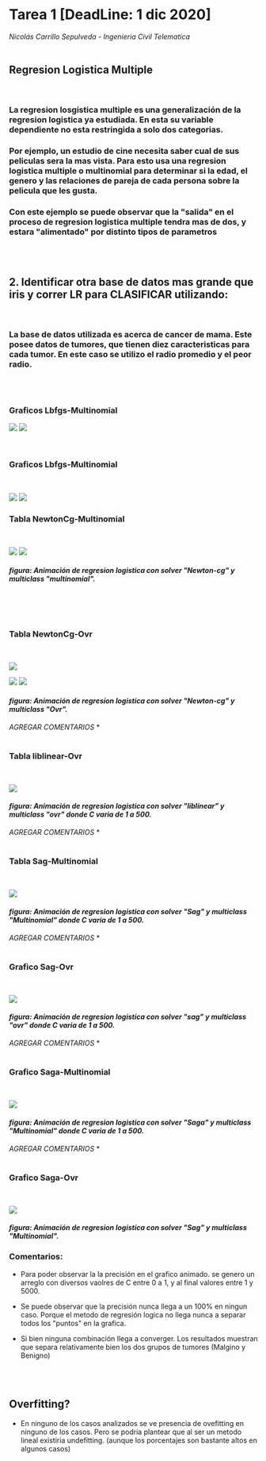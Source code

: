 # Tarea 1  **[DeadLine: 1 dic 2020]**
*Nicolás Carrillo Sepulveda - Ingenieria Civil Telematica*
<br><br>
## Regresion Logistica Multiple
<br>

### La regresion losgistica multiple es una generalización de la regresion logistica ya estudiada. En esta su variable dependiente no esta restringida a solo dos categorias. 

### Por ejemplo, un estudio de cine necesita saber cual de sus peliculas sera la mas vista. Para esto usa una regresion logistica multiple o multinomial para determinar si la edad, el genero y las relaciones de pareja de cada persona sobre la pelicula que les gusta.
### Con este ejemplo se puede observar que la "salida" en el proceso de regresion logistica multiple tendra mas de dos, y estara "alimentado" por distinto tipos de parametros ###

<br><br>

## 2. Identificar otra base de datos mas grande que iris y correr LR para CLASIFICAR utilizando:

<br>

 ### La base de datos utilizada es acerca de cancer de mama. Este posee datos de tumores, que tienen diez caracteristicas para cada tumor. En este caso se utilizo el radio promedio y el peor radio.  ###
 
<br><br>

### **Graficos Lbfgs-Multinomial**

[1]: gif/lbfgs-multinomial.gif
[2]: img2/lr_lbfgs_multinomial.png
![][1] ![][2]

<br>

### **Graficos Lbfgs-Multinomial**
<br>

[1]: gif/lbfgs-ovr.gif
[2]: img2/lr_lbfgs_ovr.png
![][1] ![][2]

### **Tabla NewtonCg-Multinomial**
<br>

[1]: gif/newton_Multinomial.gif
[2]: img2/lr_newton_multinomial.png
![][1] ![][2]

#### *figura: Animación de regresion logistica con solver "Newton-cg" y multiclass "multinomial".*

<br><br><br>

### **Tabla NewtonCg-Ovr** 
<br>

![](gif/newton_ovr.gif)

[1]: gif/newton_ovr.gif
[2]: img2/lr_newton_ovr.png
![][1] ![][2]

#### *figura: Animación de regresion logistica con solver "Newton-cg" y multiclass "Ovr".*


*AGREGAR COMENTARIOS* *
<br><br>

### **Tabla liblinear-Ovr** 
<br>

![](gif/liblinear-ovr.gif)
#### *figura: Animación de regresion logistica con solver "liblinear" y multiclass "ovr" donde C varia de 1 a 500.*

*AGREGAR COMENTARIOS* *
<br><br>


### **Tabla Sag-Multinomial**
<br>

![](gif/sag-multinomial.gif)
#### *figura: Animación de regresion logistica con solver "Sag" y multiclass "Multinomial" donde C varia de 1 a 500.*


*AGREGAR COMENTARIOS* *
<br><br>


### **Grafico Sag-Ovr**
<br>

![](gif/sag_ovr.gif)
#### *figura: Animación de regresion logistica con solver "sag" y multiclass "ovr" donde C varia de 1 a 500.*

*AGREGAR COMENTARIOS* *
<br><br>


### **Grafico Saga-Multinomial**
<br>

![](gif/saga-multinomial.gif)
#### *figura: Animación de regresion logistica con solver "Saga" y multiclass "Multinomial" donde C varia de 1 a 500.*

*AGREGAR COMENTARIOS* *
<br><br>

### **Grafico Saga-Ovr**
<br>

![](gif/saga-ovr.gif)
#### *figura: Animación de regresion logistica con solver "Sag" y multiclass "Multinomial".*

 ### Comentarios:

 - Para poder observar la la precisión en el grafico animado. se genero un arreglo con diversos vaolres de C entre 0 a 1, y al final valores entre 1 y 5000.

 - Se puede observar que la precisión nunca llega a un 100% en ningun caso. Porque el metodo de regresión logica no llega nunca a separar todos los "puntos" en la grafica.

 - Si bien ninguna combinación llega a converger. Los resultados muestran que separa relativamente bien los dos grupos de tumores (Malgino y Benigno)

<br><br>

## Overfitting?
- En ninguno de los casos analizados se ve presencia de ovefitting en ninguno de los casos. Pero se podria plantear que al ser un metodo lineal existiria undefitting. (aunque los porcentajes son bastante altos en algunos casos)